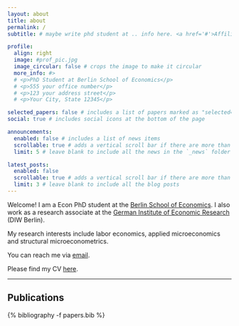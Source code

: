 ```yaml
---
layout: about
title: about
permalink: /
subtitle: # maybe write phd student at .. info here. <a href='#'>Affiliations</a>. Address. Contacts. Motto. Etc. 

profile:
  align: right
  image: #prof_pic.jpg
  image_circular: false # crops the image to make it circular
  more_info: #> 
  # <p>PhD Student at Berlin School of Economics</p> 
  # <p>555 your office number</p>
  # <p>123 your address street</p>
  # <p>Your City, State 12345</p>

selected_papers: false # includes a list of papers marked as "selected={true}"
social: true # includes social icons at the bottom of the page

announcements:
  enabled: false # includes a list of news items
  scrollable: true # adds a vertical scroll bar if there are more than 3 news items
  limit: 5 # leave blank to include all the news in the `_news` folder

latest_posts:
  enabled: false
  scrollable: true # adds a vertical scroll bar if there are more than 3 new posts items
  limit: 3 # leave blank to include all the blog posts
---
```


Welcome! I am a Econ PhD student at the [Berlin School of Economics](https://berlinschoolofeconomics.de/home). I also work as a research associate at the [German Institute of Economic Research](https://www.diw.de/sixcms/detail.php?id=diw_01.c.617916.en) (DIW Berlin).

My research interests include labor economics, applied microeconomics and structural microeconometrics.

You can reach me via [email](mailto:maxischaller@diw.de).

Please find my CV <a href = "../assets/pdf/cv-schaller.pdf">here</a>.

<hr>

<div class="publications">
    <h2>Publications</h2>
    {% bibliography -f papers.bib %}
</div>
